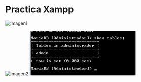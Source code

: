 # Practica Xampp

![imagen1](/bae_alejandroPerez/trim1/ud1/tareas/Tarea1_2/Instalacion2.png)

![imagen2](/bae_alejandroPerez/trim1/ud1/tareas/Tarea1_2/Instalacion1.jpg "Título alternativo")
![imagen2](/trim1/ud1/tareas/Tarea1_2/showtables.png "Título alternativo")
